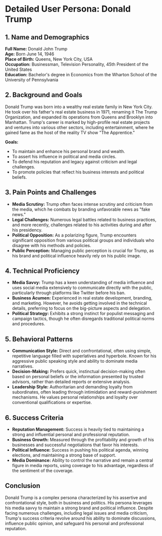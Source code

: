 # Detailed User Persona: Donald Trump

## 1. Name and Demographics
**Full Name:** Donald John Trump  
**Age:** Born June 14, 1946  
**Place of Birth:** Queens, New York City, USA  
**Occupation:** Businessman, Television Personality, 45th President of the United States  
**Education:** Bachelor's degree in Economics from the Wharton School of the University of Pennsylvania  

## 2. Background and Goals
Donald Trump was born into a wealthy real estate family in New York City. He took over his father's real estate business in 1971, renaming it The Trump Organization, and expanded its operations from Queens and Brooklyn into Manhattan. Trump's career is marked by high-profile real estate projects and ventures into various other sectors, including entertainment, where he gained fame as the host of the reality TV show "The Apprentice."

**Goals:**
- To maintain and enhance his personal brand and wealth.
- To assert his influence in political and media circles.
- To defend his reputation and legacy against criticism and legal challenges.
- To promote policies that reflect his business interests and political beliefs.

## 3. Pain Points and Challenges
- **Media Scrutiny:** Trump often faces intense scrutiny and criticism from the media, which he combats by branding unfavorable news as "fake news."
- **Legal Challenges:** Numerous legal battles related to business practices, and more recently, challenges related to his activities during and after his presidency.
- **Political Opposition:** As a polarizing figure, Trump encounters significant opposition from various political groups and individuals who disagree with his methods and policies.
- **Public Perception:** Managing public perception is crucial for Trump, as his brand and political influence heavily rely on his public image.

## 4. Technical Proficiency
- **Media Savvy:** Trump has a keen understanding of media influence and uses social media extensively to communicate directly with the public, particularly through platforms like Twitter before his ban.
- **Business Acumen:** Experienced in real estate development, branding, and marketing. However, he avoids getting involved in the technical details, preferring to focus on the big-picture aspects and delegation.
- **Political Strategy:** Exhibits a strong instinct for populist messaging and campaign tactics, though he often disregards traditional political norms and procedures.

## 5. Behavioral Patterns
- **Communication Style:** Direct and confrontational, often using simple, repetitive language filled with superlatives and hyperbole. Known for his aggressive public speaking style and ability to dominate media narratives.
- **Decision-Making:** Prefers quick, instinctual decision-making often based on personal beliefs or the information presented by trusted advisors, rather than detailed reports or extensive analysis.
- **Leadership Style:** Authoritarian and demanding loyalty from subordinates, often leading through intimidation and reward-punishment mechanisms. He values personal relationships and loyalty over conventional qualifications or expertise.

## 6. Success Criteria
- **Reputation Management:** Success is heavily tied to maintaining a strong and influential personal and professional reputation.
- **Business Growth:** Measured through the profitability and growth of his businesses and successful negotiations that favor his interests.
- **Political Influence:** Success in pushing his political agenda, winning elections, and maintaining a strong base of support.
- **Media Dominance:** Ability to control the narrative and remain a central figure in media reports, using coverage to his advantage, regardless of the sentiment of the coverage.

## Conclusion
Donald Trump is a complex persona characterized by his assertive and confrontational style, both in business and politics. His persona leverages his media savvy to maintain a strong brand and political influence. Despite facing numerous challenges, including legal issues and media criticism, Trump's success criteria revolve around his ability to dominate discussions, influence public opinion, and safeguard his personal and professional reputation.